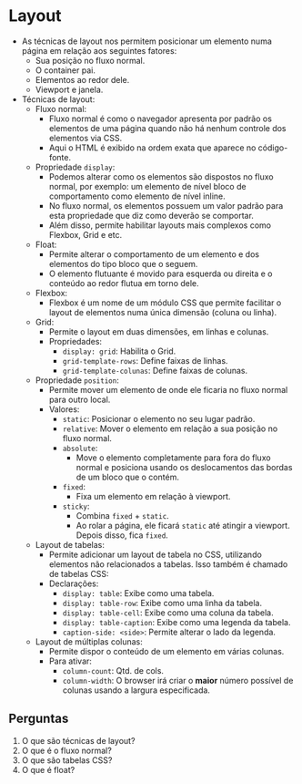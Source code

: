 # Layout

- As técnicas de layout nos permitem posicionar um elemento numa página em relação aos seguintes fatores:
  - Sua posição no fluxo normal.
  - O container pai.
  - Elementos ao redor dele.
  - Viewport e janela.
- Técnicas de layout:
  - Fluxo normal:
    - Fluxo normal é como o navegador apresenta por padrão os elementos de uma página quando não há nenhum controle dos elementos via CSS.
    - Aqui o HTML é exibido na ordem exata que aparece no código-fonte.
  - Propriedade `display`:
    - Podemos alterar como os elementos são dispostos no fluxo normal, por exemplo: um elemento de nível bloco de comportamento como elemento de nível inline.
    - No fluxo normal, os elementos possuem um valor padrão para esta propriedade que diz como deverão se comportar.
    - Além disso, permite habilitar layouts mais complexos como Flexbox, Grid e etc.
  - Float:
    - Permite alterar o comportamento de um elemento e dos elementos do tipo bloco que o seguem.
    - O elemento flutuante é movido para esquerda ou direita e o conteúdo ao redor flutua em torno dele.
  - Flexbox:
    - Flexbox é um nome de um módulo CSS que permite facilitar o layout de elementos numa única dimensão (coluna ou linha).
  - Grid:
    - Permite o layout em duas dimensões, em linhas e colunas.
    - Propriedades:
      - `display: grid`: Habilita o Grid.
      - `grid-template-rows`: Define faixas de linhas.
      - `grid-template-colunas`: Define faixas de colunas.
  - Propriedade `position`:
    - Permite mover um elemento de onde ele ficaria no fluxo normal para outro local.
    - Valores:
      - `static`: Posicionar o elemento no seu lugar padrão.
      - `relative`: Mover o elemento em relação a sua posição no fluxo normal.
      - `absolute`:
        - Move o elemento completamente para fora do fluxo normal e posiciona usando os deslocamentos das bordas de um bloco que o contém.
      - `fixed`:
        - Fixa um elemento em relação à viewport.
      - `sticky`:
        - Combina `fixed` + `static`.
        - Ao rolar a página, ele ficará `static` até atingir a viewport. Depois disso, fica `fixed`.
  - Layout de tabelas:
    - Permite adicionar um layout de tabela no CSS, utilizando elementos não relacionados a tabelas. Isso também é chamado de tabelas CSS:
    - Declarações:
      - `display: table`: Exibe como uma tabela.
      - `display: table-row`: Exibe como uma linha da tabela.
      - `display: table-cell`: Exibe como uma coluna da tabela.
      - `display: table-caption`: Exibe como uma legenda da tabela.
      - `caption-side: <side>`: Permite alterar o lado da legenda. 
  - Layout de múltiplas colunas:
    - Permite dispor o conteúdo de um elemento em várias colunas.
    - Para ativar:
      - `column-count`: Qtd. de cols.
      - `column-width`: O browser irá criar o **maior** número possível de colunas usando a largura especificada.



## Perguntas

1. O que são técnicas de layout?
2. O que é o fluxo normal?
3. O que são tabelas CSS?
4. O que é float?